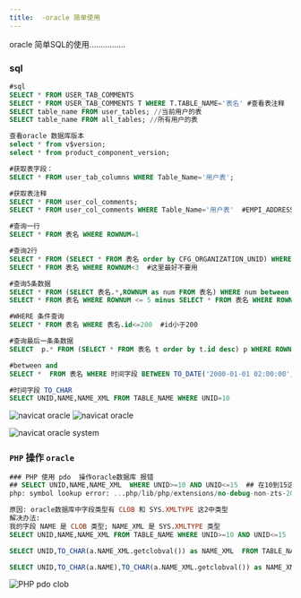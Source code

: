 ```yaml
---
title:  -oracle 简单使用
---
```

oracle 简单SQL的使用................

### sql

```sql
#sql
SELECT * FROM USER_TAB_COMMENTS
SELECT * FROM USER_TAB_COMMENTS T WHERE T.TABLE_NAME='表名' #查看表注释
SELECT table_name FROM user_tables; //当前用户的表
SELECT table_name FROM all_tables; //所有用户的表

查看oracle 数据库版本
select * from v$version;
select * from product_component_version;

#获取表字段：
SELECT * FROM user_tab_columns WHERE Table_Name='用户表'; 

#获取表注释
SELECT * FROM user_col_comments;
SELECT * FROM user_col_comments WHERE Table_Name='用户表'  #EMPI_ADDRESS

#查询一行
SELECT * FROM 表名 WHERE ROWNUM=1  

#查询2行
SELECT * FROM (SELECT * FROM 表名 order by CFG_ORGANIZATION_UNID) WHERE ROWNUM < 3;
SELECT * FROM 表名 WHERE ROWNUM<3  #这里最好不要用

#查询5条数据
SELECT * FROM (SELECT 表名.*,ROWNUM as num FROM 表名) WHERE num between 0 and 5;
SELECT * FROM 表名 WHERE ROWNUM <= 5 minus SELECT * FROM 表名 WHERE ROWNUM < 0;

#WHERE 条件查询
SELECT * FROM 表名 WHERE 表名.id<=200  #id小于200

#查询最后一条条数据
SELECT  p.* FROM (SELECT * FROM 表名 t order by t.id desc) p WHERE ROWNUM = 1

#between and
SELECT *  FROM 表名 WHERE 时间字段 BETWEEN TO_DATE('2000-01-01 02:00:00', 'yyyy-MM-dd HH24:MI:SS') AND TO_DATE('2000-02-01 08:00:59', 'yyyy-MM-dd HH24:MI:SS')

#时间字段 TO_CHAR
SELECT UNID,NAME,NAME_XML FROM TABLE_NAME WHERE UNID=10
```



![navicat oracle](/img/oracle/Navicat_oracle_01.png "navicat oracle")
![navicat oracle](/img/oracle/Navicat_oracle_02.png "navicat oracle")

![navicat oracle system](/img/oracle/Navicat_oracle_system.png "navicat oracle system")

### `PHP` 操作 `oracle`

```sql
### PHP 使用 pdo  操作oracle数据库 报错
## SELECT UNID,NAME,NAME_XML  WHERE UNID>=10 AND UNID<=15  ## 在10到15这5条数据中不为空数据
php: symbol lookup error: ...php/lib/php/extensions/no-debug-non-zts-20170718/pdo_oci.so: undefined symbol: GC_ADDREF

原因: oracle数据库中字段类型有 CLOB 和 SYS.XMLTYPE 这2中类型
解决办法:
我的字段 NAME 是 CLOB 类型; NAME_XML 是 SYS.XMLTYPE 类型
SELECT UNID,NAME,NAME_XML FROM TABLE_NAME WHERE UNID>=10 AND UNID<=15

SELECT UNID,TO_CHAR(a.NAME_XML.getclobval()) as NAME_XML  FROM TABLE_NAME WHERE UNID>=10 AND UNID<=15

SELECT UNID,TO_CHAR(a.NAME),TO_CHAR(a.NAME_XML.getclobval()) as NAME_XML FROM TABLE_NAME WHERE UNID>=10 AND UNID<=15
```

![PHP pdo clob](/img/oracle/clob_sql.png "PHP pdo clob")



























